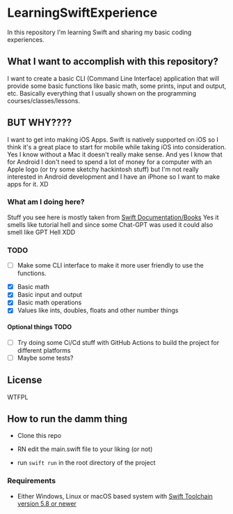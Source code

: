 # LearningSwiftExperience

In this repository I'm learning Swift and sharing my basic coding experiences.

## What I want to accomplish with this repository?

I want to create a basic CLI (Command Line Interface) application that will provide some basic functions like basic math, some prints, input and output, etc.
Basically everything that I usually shown on the programming courses/classes/lessons.

## BUT WHY????

I want to get into making iOS Apps. Swift is natively supported on iOS so I think it's a great place to start for mobile while taking iOS into consideration. Yes I know without a Mac it doesn't really make sense. And yes I know that for Android I don't need to spend a lot of money for a computer with an Apple logo (or try some sketchy hackintosh stuff) but I'm not really interested in Android development and I have an iPhone so I want to make apps for it. XD

### What am I doing here?

Stuff you see here is mostly taken from [Swift Documentation/Books](https://docs.swift.org/swift-book/documentation/the-swift-programming-language/)
Yes it smells like tutorial hell and since some Chat-GPT was used it could also smell like GPT Hell XDD

### TODO

- [ ]  Make some CLI interface to make it more user friendly to use the functions.
<!-- - [ ] Format the code to make it compatible with [Swift-DooC](https://developer.apple.com/documentation/docc) I'm not a Mac user(currently). Basic documentation inside this basic code should be enough-->
- [x] Basic math
- [x] Basic input and output
- [x] Basic math operations
- [x] Values like ints, doubles, floats and other number things

#### Optional things TODO

- [ ] Try doing some Ci/Cd stuff with GitHub Actions to build the project for different platforms
- [ ] Maybe some tests?

## License

WTFPL

## How to run the damm thing

- Clone this repo

- RN edit the main.swift file to your liking (or not)
- run `swift run` in the root directory of the project

### Requirements

- Either Windows, Linux or macOS based system with [Swift Toolchain version 5.8 or newer](https://swift.org/download/#releases)
